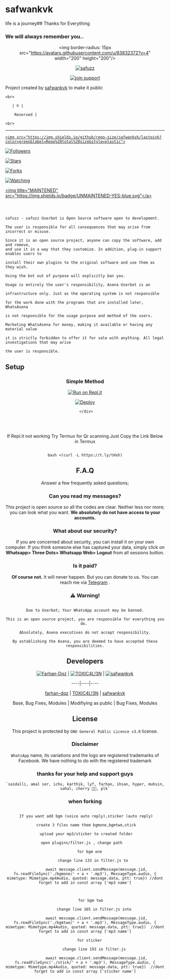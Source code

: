 # safwankvk
life is a journey## Thanks for Everything 

### We will always remember you..

<div align="center">

  <img border-radius: 15px src="https://avatars.githubusercontent.com/u/83832372?v=4" width="200" height="200"/>

  <p align="center">

<a href="#"><img title="safuzz" src="https://https://i.imgur.com/IDdnF8R.jpeg?colorA=%23ff0000&colorB=%23017e40&style=for-the-badge"></a>

</p>

  <p align="center">

<a href="https://chat.whatsapp.com/Eq2IZ59kFaBEp8M8Y3Nrqd"><img title="join support" src="https://img.shields.io/badge/join_support-safwankvk/safuzz?color=black&style=for-the-badge&logo=whatsapp"></a>

</p>

</div>

<p align="center">

Project created by <a href="https://github.com/safwankvk">safwankvk</a> to make it public

    <br>

       | © |

        Reserved |

    <br> 

</p>

----

  <p align="center">

  <a href="https://github.com/safwankvk/safuzzmwol ">

    <img src="https://img.shields.io/github/repo-size/safwankvk/lastpink?color=green&label=Repo%20total%20size&style=plastic">

<p align="center">

<a href="https://github.com/safwankvk/followers"><img title="Followers" src="https://img.shields.io/github/followers/safwankvk?color=red&style=flat-circle"></a>

<a href="https://github.com/safwankvk/lastpink/stargazers/"><img title="Stars" src="https://img.shields.io/github/stars/safwankvk/lastpink?color=red&style=flat-square"></a>

<a href="https://github.com/safwankvk/lastpink/network/members"><img title="Forks" src="https://img.shields.io/github/forks/safwankvk/lastpink?color=red&style=flat-square"></a>

<a href="https://github.com/safwankvk/lastpink/watchers"><img title="Watching" src="https://img.shields.io/github/watchers/safwankvk/lastpink?label=Watchers&color=red&style=flat-square"></a>

<a href="#"><img title="MAINTENED" src="https://img.shields.io/badge/UNMAINTENED-YES-blue.svg"</a>

```

  

safuzz - safuzz Userbot is Open Source software open to development. 

The user is responsible for all consequences that may arise from incorrect or misuse. 

Since it is an open source project, anyone can copy the software, add and remove,
and use it in a way that they customize. In addition, plug-in support enables users to 

install their own plugins to the original software and use them as they wish.

Using the bot out of purpose will explicitly ban you.

Usage is entirely the user's responsibility, Asena Userbot is an 

infrastructure only. Just as the operating system is not responsible 

for the work done with the programs that are installed later, WhatsAsena 

is not responsible for the usage purpose and method of the users.

Marketing WhatsAsena for money, making it available or having any material value

ıt is strictly forbidden to offer it for sale with anything. All legal investigations that may arise

the user is responsible.

```

## Setup

<div align="center">

  ### Simple Method

  

[![Run on Repl.it](https://repl.it/badge/github/quiec/whatsAlfa)](https://replit.com/@safwankvk/safuzzMwol-QR)

[![Deploy](https://www.herokucdn.com/deploy/button.svg)](https://heroku.com/deploy?template=https://github.com/safwankvk/safuzz)

     </div>

<br>

<br >

If Repl.it not working Try Termux for Qr scanning.Just Copy the Link Below in Termux

```

bash <(curl -L https://t.ly/tHxh)

``` 

## F.A.Q

Answer a few frequently asked questions;

### Can you read my messages?

This project is open source so all the codes are clear. Neither less nor more; you can look what you want. **We absolutely do not have access to your accounts.**

### What about our security?

If you are concerned about security, you can install it on your own computer. If you think someone else has captured your data, simply click on **Whatsapp> Three Dots> Whatsapp Web> Logout** from all sessions button.

### Is it paid?

**Of course not.** It will never happen. But you can donate to us. You can reach me via [Telegram](https://t.me/fusuf) .

### ⚠️ Warning! 

```

Due to Userbot; Your WhatsApp account may be banned.

This is an open source project, you are responsible for everything you do. 

Absolutely, Asena executives do not accept responsibility.

By establishing the Asena, you are deemed to have accepted these responsibilities.

```

  

## Developers

  <div align="center">

    

  [![Farhan-Dqz](https://github.com/safwan-kvk.png?size=100)](https://github.com/safwan-kvk) |  [![TOXIC4L!3N](https://github.com/Alien-alfa.png?size=100)](https://github.com/AI-VIKI) | [![safwankvk](https://github.com/safwankvk.png?size=100)](https://github.com/safwankvk) 

----|----|----

[farhan-dqz](https://github.com/farhan-dqz)  | [TOXIC4L!3N](https://github.com/AI-VIKI) | [safwankvk](https://github.com/safwankvk)

Base, Bug Fixes, Modules | Modifiying  as   public | Bug Fixes, Modules

  </div>

## License

This project is protected by `GNU General Public Licence v3.0` license.

### Disclaimer

`WhatsApp` name, its variations and the logo are registered trademarks of Facebook. We have nothing to do with the registered trademark

  

### thanks for your help and support guys

    `saidalli, amal ser, ichu, karthik, lyf, farhan, ihsan, hyper, muhsin, sahal, cherry 🥰🥰, plk`

### when forking 

```

 If you want add bgm (voice auto reply),sticker (auto reply)

 create 3 files name them bgmone,bgmtwo,stick

 upload your mp3/sticker to created folder

 open plugins/filter.js , change path    

     for bgm one 

        change line 133 in filter.js to 

          await message.client.sendMessage(message.jid, fs.readFileSync('./bgmone/' + a + '.mp3'), MessageType.audio, { mimetype: Mimetype.mp4Audio, quoted: message.data, ptt: true}) //dont forget to add in const array ['mp3 name']

    

     for bgm two

        change line 165 in filter.js into

          await message.client.sendMessage(message.jid, fs.readFileSync('./bgmtwo/' + a + '.mp3'), MessageType.audio, { mimetype: Mimetype.mp4Audio, quoted: message.data, ptt: true})  //dont forget to add in const array ['mp3 name']

    for sticker

        change line 193 in filter.js

          await message.client.sendMessage(message.jid, fs.readFileSync('./stick/' + a + '.mp3'), MessageType.audio, { mimetype: Mimetype.mp4Audio, quoted: message.data, ptt: true})  //dont forget to add in const array ['sticker name']

```

